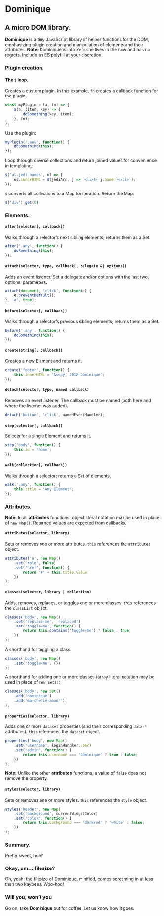 # Dominique

## A micro DOM library.

**Dominique** is a tiny JavaScript library of helper functions for the <span title="Document Object Model">DOM</span>, emphasizing plugin creation and manipulation of elements and their attributes. **Note:**  Dominique is into Zen: she lives in the now and has no regrets. Include an <span title="ECMAScript">ES</span> polyfill at your discretion.

### Plugin creation.

#### The `$` loop.

Creates a custom plugin. In this example, `fn` creates a callback function for the plugin.

```js
const myPlugin = (a, fn) => {
    $(a, (item, key) => {
        doSomething(key, item);
    }, fn);
};
```

Use the plugin:

```js
myPlugin('.any', function() {
    doSomething(this);
});
```

Loop through diverse collections and return joined values for convenience in templating:

```js
$('ul.jedi-names', ul => {
    ul.innerHTML = $(jediArr, j => `<li>${ j.name }</li>`);
});
```

`$` converts all collections to a Map for iteration. Return the Map:

```js
$('div').get(0)
```

### Elements.

#### `after(selector[, callback])`

Walks through a selector&rsquo;s next sibling elements; returns them as a Set.

```js
after('.any', function() {
    doSomething(this);
});
```

#### `attach(selector, type, callback[, delegate &| options])`

Adds an event listener. Set a delegate and/or options with the last two, optional parameters.

```js
attach(document, 'click', function(e) {
    e.preventDefault();
}, 'a', true);
```

#### `before(selector[, callback])`

Walks through a selector&rsquo;s previous sibling elements; returns them as a Set.

```js
before('.any', function() {
    doSomething(this);
});
```

#### `create(String[, callback])`

Creates a new Element and returns it.

```js
create('footer', function() {
    this.innerHTML = '&copy; 2018 Dominique';
});
```

#### `detach(selector, type, named callback)`

Removes an event listener. The callback must be named (both here and where the listener was added).

```js
detach('button', 'click', namedEventHandler);
```

#### `step(selector[, callback])`

Selects for a single Element and returns it.

```js
step('body', function() {
    this.id = 'home';
});
```

#### `walk(collection[, callback])`

Walks through a selector; returns a Set of elements.

```js
walk('.any', function() {
    this.title = 'Any Element';
});
```

### Attributes.

**Note:** In all **attributes** functions, object literal notation may be used in place of `new Map()`. Returned values are expected from callbacks.

#### `attributes(selector, library)`

Sets or removes one or more attributes. `this` references the `attributes` object.

```js
attributes('a', new Map()
    .set('role', false)
    .set('href', function() {
        return '#' + this.title.value;
    })
);
```

#### `classes(selector, library | collection)`

Adds, removes, replaces, or toggles one or more classes. `this` references the `classList` object.

```js
classes('body', new Map()
    .set('replace-me', 'replaced')
    .set('toggle-me', function() {
        return this.contains('toggle-me') ? false : true;
    })
);
```

A shorthand for toggling a class:

```js
classes('body', new Map()
    .set('toggle-me', {})
);
```

A shorthand for adding one or more classes (array literal notation may be used in place of `new Set()`:

```js
classes('body', new Set()
    .add('dominique')
    .add('ma-cherie-amour')
);
```

#### `properties(selector, library)`

Adds one or more `dataset` properties (and their corresponding `data-*` attributes). `this` references the `dataset` object.

```js
properties('body', new Map()
    .set('username', loginHandler.user)
    .set('admin', function() {
        return this.username === 'Dominique' ? true : false;
    })
);
```

**Note:** Unlike the other **attributes** functions, a value of `false` does not remove the property.

#### `styles(selector, library)`

Sets or removes one or more styles. `this` references the `style` object.

```js
styles('header', new Map(
    .set('background', currentWidgetColor)
    .set('color', function() {
        return this.background === 'darkred' ? 'white' : false;
    })
);
```

### Summary.

Pretty sweet, huh?

### Okay, um&hellip; filesize?

Oh, yeah: the filesize of Dominique, minified, comes screaming in at less than two kaybees. Woo-hoo!

### Will you, won&rsquo;t you

Go on, take **Dominique** out for coffee. Let us know how it goes.